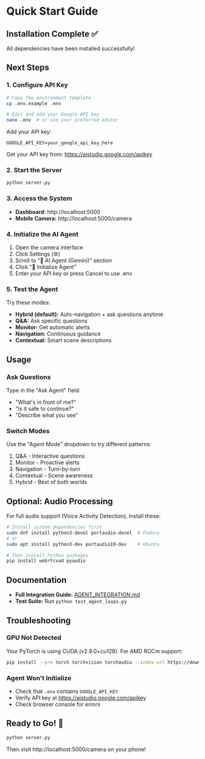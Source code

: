 # Quick Start Guide

## Installation Complete ✅

All dependencies have been installed successfully!

## Next Steps

### 1. Configure API Key

```bash
# Copy the environment template
cp .env.example .env

# Edit and add your Google API key
nano .env  # or use your preferred editor
```

Add your API key:
```
GOOGLE_API_KEY=your_google_api_key_here
```

Get your API key from: https://aistudio.google.com/apikey

### 2. Start the Server

```bash
python server.py
```

### 3. Access the System

- **Dashboard:** http://localhost:5000
- **Mobile Camera:** http://localhost:5000/camera

### 4. Initialize the AI Agent

1. Open the camera interface
2. Click Settings (⚙️)
3. Scroll to "🤖 AI Agent (Gemini)" section
4. Click "🚀 Initialize Agent"
5. Enter your API key or press Cancel to use .env

### 5. Test the Agent

Try these modes:
- **Hybrid (default):** Auto-navigation + ask questions anytime
- **Q&A:** Ask specific questions
- **Monitor:** Get automatic alerts
- **Navigation:** Continuous guidance
- **Contextual:** Smart scene descriptions

## Usage

### Ask Questions
Type in the "Ask Agent" field:
- "What's in front of me?"
- "Is it safe to continue?"
- "Describe what you see"

### Switch Modes
Use the "Agent Mode" dropdown to try different patterns:
1. Q&A - Interactive questions
2. Monitor - Proactive alerts
3. Navigation - Turn-by-turn
4. Contextual - Scene awareness
5. Hybrid - Best of both worlds

## Optional: Audio Processing

For full audio support (Voice Activity Detection), install these:

```bash
# Install system dependencies first
sudo dnf install python3-devel portaudio-devel  # Fedora
# or
sudo apt install python3-dev portaudio19-dev    # Ubuntu

# Then install Python packages
pip install webrtcvad pyaudio
```

## Documentation

- **Full Integration Guide:** [AGENT_INTEGRATION.md](AGENT_INTEGRATION.md)
- **Test Suite:** Run `python test_agent_loops.py`

## Troubleshooting

### GPU Not Detected
Your PyTorch is using CUDA (v2.9.0+cu128). For AMD ROCm support:
```bash
pip install --pre torch torchvision torchaudio --index-url https://download.pytorch.org/whl/nightly/rocm7.0
```

### Agent Won't Initialize
- Check that `.env` contains `GOOGLE_API_KEY`
- Verify API key at https://aistudio.google.com/apikey
- Check browser console for errors

## Ready to Go! 🚀

```bash
python server.py
```

Then visit http://localhost:5000/camera on your phone!
